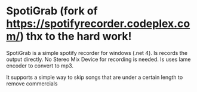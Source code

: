# SpotiGrab (fork of https://spotifyrecorder.codeplex.com/)  thx to the hard work!

SpotiGrab is a simple spotify recorder for windows (.net 4). Is records the output directly. No Stereo Mix Device for recording is needed. 
Is uses lame encoder to convert to mp3. 

It supports a simple way to skip songs that are under a certain length to remove commercials
